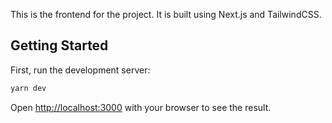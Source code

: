 This is the frontend for the project. It is built using Next.js and TailwindCSS.

## Getting Started

First, run the development server:

```bash
yarn dev
```

Open [http://localhost:3000](http://localhost:3000) with your browser to see the result.
